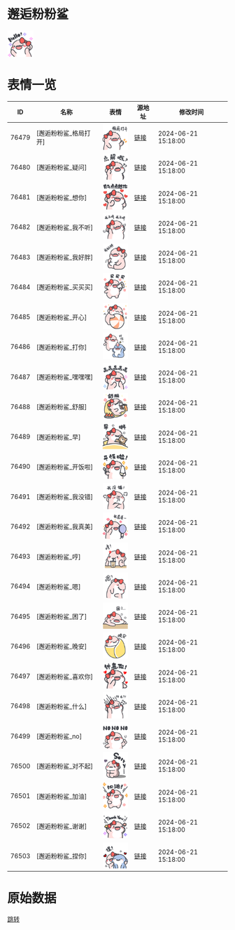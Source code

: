# 邂逅粉粉鲨

<img src="./cover.png" height="60" alt="cover" />

# 表情一览

|ID|名称|表情|源地址|修改时间|
|----|----|----|----|----|
|76479|[邂逅粉粉鲨_格局打开]|<img src="./pic/076479_%5B邂逅粉粉鲨_格局打开%5D.png" height="60" alt="格局打开"/>|[链接](https://i0.hdslb.com/bfs/garb/e96496bf976a178ef222818ba9c1048d14594a31.png)|2024-06-21 15:18:00|
|76480|[邂逅粉粉鲨_疑问]|<img src="./pic/076480_%5B邂逅粉粉鲨_疑问%5D.png" height="60" alt="疑问"/>|[链接](https://i0.hdslb.com/bfs/garb/23ba5e81688c7bc03d4156aff879bdefa68c17c1.png)|2024-06-21 15:18:00|
|76481|[邂逅粉粉鲨_想你]|<img src="./pic/076481_%5B邂逅粉粉鲨_想你%5D.png" height="60" alt="想你"/>|[链接](https://i0.hdslb.com/bfs/garb/53ae9922bdd4c6ec00cad157a50d590276616f9e.png)|2024-06-21 15:18:00|
|76482|[邂逅粉粉鲨_我不听]|<img src="./pic/076482_%5B邂逅粉粉鲨_我不听%5D.png" height="60" alt="我不听"/>|[链接](https://i0.hdslb.com/bfs/garb/5cb676d838866e242a258b8049935e017b954fe4.png)|2024-06-21 15:18:00|
|76483|[邂逅粉粉鲨_我好胖]|<img src="./pic/076483_%5B邂逅粉粉鲨_我好胖%5D.png" height="60" alt="我好胖"/>|[链接](https://i0.hdslb.com/bfs/garb/8abcad6d86141b3e00774bf431c775d242c91918.png)|2024-06-21 15:18:00|
|76484|[邂逅粉粉鲨_买买买]|<img src="./pic/076484_%5B邂逅粉粉鲨_买买买%5D.png" height="60" alt="买买买"/>|[链接](https://i0.hdslb.com/bfs/garb/44da7d2419108bea37c2764ab49b2e9e1f25066c.png)|2024-06-21 15:18:00|
|76485|[邂逅粉粉鲨_开心]|<img src="./pic/076485_%5B邂逅粉粉鲨_开心%5D.png" height="60" alt="开心"/>|[链接](https://i0.hdslb.com/bfs/garb/8df76aac921ea4756df0fd29da43f55ee0800d12.png)|2024-06-21 15:18:00|
|76486|[邂逅粉粉鲨_打你]|<img src="./pic/076486_%5B邂逅粉粉鲨_打你%5D.png" height="60" alt="打你"/>|[链接](https://i0.hdslb.com/bfs/garb/4bb4425d09343ef3d9cd0a376ff2deee6cec55a7.png)|2024-06-21 15:18:00|
|76487|[邂逅粉粉鲨_嘿嘿嘿]|<img src="./pic/076487_%5B邂逅粉粉鲨_嘿嘿嘿%5D.png" height="60" alt="嘿嘿嘿"/>|[链接](https://i0.hdslb.com/bfs/garb/ee3011056f40a34715a10afd590ce957a58d5f00.png)|2024-06-21 15:18:00|
|76488|[邂逅粉粉鲨_舒服]|<img src="./pic/076488_%5B邂逅粉粉鲨_舒服%5D.png" height="60" alt="舒服"/>|[链接](https://i0.hdslb.com/bfs/garb/76ed8956a068cb5372271aab07be46c81c1ce92f.png)|2024-06-21 15:18:00|
|76489|[邂逅粉粉鲨_早]|<img src="./pic/076489_%5B邂逅粉粉鲨_早%5D.png" height="60" alt="早"/>|[链接](https://i0.hdslb.com/bfs/garb/832912950390526a46b51047ef6377d8fc9de029.png)|2024-06-21 15:18:00|
|76490|[邂逅粉粉鲨_开饭啦]|<img src="./pic/076490_%5B邂逅粉粉鲨_开饭啦%5D.png" height="60" alt="开饭啦"/>|[链接](https://i0.hdslb.com/bfs/garb/2a3954c42454520769995fa5326fedeead9a0551.png)|2024-06-21 15:18:00|
|76491|[邂逅粉粉鲨_我没错]|<img src="./pic/076491_%5B邂逅粉粉鲨_我没错%5D.png" height="60" alt="我没错"/>|[链接](https://i0.hdslb.com/bfs/garb/344522d35c2f774fdab1e45acfc5998a5af0a54b.png)|2024-06-21 15:18:00|
|76492|[邂逅粉粉鲨_我真美]|<img src="./pic/076492_%5B邂逅粉粉鲨_我真美%5D.png" height="60" alt="我真美"/>|[链接](https://i0.hdslb.com/bfs/garb/658a11de7c03e8b04a0f54f4d5647a75740a3195.png)|2024-06-21 15:18:00|
|76493|[邂逅粉粉鲨_哼]|<img src="./pic/076493_%5B邂逅粉粉鲨_哼%5D.png" height="60" alt="哼"/>|[链接](https://i0.hdslb.com/bfs/garb/cc8ccf515aac0c195296db53856b7b415a15afa2.png)|2024-06-21 15:18:00|
|76494|[邂逅粉粉鲨_嗯]|<img src="./pic/076494_%5B邂逅粉粉鲨_嗯%5D.png" height="60" alt="嗯"/>|[链接](https://i0.hdslb.com/bfs/garb/672159198fde69bcf90b3937c25d11069b147a59.png)|2024-06-21 15:18:00|
|76495|[邂逅粉粉鲨_困了]|<img src="./pic/076495_%5B邂逅粉粉鲨_困了%5D.png" height="60" alt="困了"/>|[链接](https://i0.hdslb.com/bfs/garb/e8d1896bc6bd24799b1324993981952b9db690ab.png)|2024-06-21 15:18:00|
|76496|[邂逅粉粉鲨_晚安]|<img src="./pic/076496_%5B邂逅粉粉鲨_晚安%5D.png" height="60" alt="晚安"/>|[链接](https://i0.hdslb.com/bfs/garb/f7a01f21235b9fd8477104e7f3bd639a6809b987.png)|2024-06-21 15:18:00|
|76497|[邂逅粉粉鲨_喜欢你]|<img src="./pic/076497_%5B邂逅粉粉鲨_喜欢你%5D.png" height="60" alt="喜欢你"/>|[链接](https://i0.hdslb.com/bfs/garb/a5cdcd955986d8b70072df97496c9b22a1c4bfcc.png)|2024-06-21 15:18:00|
|76498|[邂逅粉粉鲨_什么]|<img src="./pic/076498_%5B邂逅粉粉鲨_什么%5D.png" height="60" alt="什么"/>|[链接](https://i0.hdslb.com/bfs/garb/ecfe3db48621c56bb20e8ce5f1b76708dd677365.png)|2024-06-21 15:18:00|
|76499|[邂逅粉粉鲨_no]|<img src="./pic/076499_%5B邂逅粉粉鲨_no%5D.png" height="60" alt="no"/>|[链接](https://i0.hdslb.com/bfs/garb/82f37ad75c024767422a9221ef49c7c3a556f98b.png)|2024-06-21 15:18:00|
|76500|[邂逅粉粉鲨_对不起]|<img src="./pic/076500_%5B邂逅粉粉鲨_对不起%5D.png" height="60" alt="对不起"/>|[链接](https://i0.hdslb.com/bfs/garb/7097c404e31136be73e341749e26be0d54e3daa9.png)|2024-06-21 15:18:00|
|76501|[邂逅粉粉鲨_加油]|<img src="./pic/076501_%5B邂逅粉粉鲨_加油%5D.png" height="60" alt="加油"/>|[链接](https://i0.hdslb.com/bfs/garb/38a37ec3fb578142158844446ee0dcd68bc284f7.png)|2024-06-21 15:18:00|
|76502|[邂逅粉粉鲨_谢谢]|<img src="./pic/076502_%5B邂逅粉粉鲨_谢谢%5D.png" height="60" alt="谢谢"/>|[链接](https://i0.hdslb.com/bfs/garb/e70b0e0a221228a7e39c51a32679bbd0ae3b69d4.png)|2024-06-21 15:18:00|
|76503|[邂逅粉粉鲨_捏你]|<img src="./pic/076503_%5B邂逅粉粉鲨_捏你%5D.png" height="60" alt="捏你"/>|[链接](https://i0.hdslb.com/bfs/garb/c297d0bdd138e88ab9299492f4e7971559aaa6b3.png)|2024-06-21 15:18:00|

# 原始数据

[跳转](./raw.json)

